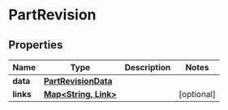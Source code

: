 

# PartRevision


## Properties

Name | Type | Description | Notes
------------ | ------------- | ------------- | -------------
**data** | [**PartRevisionData**](PartRevisionData.md) |  | 
**links** | [**Map&lt;String, Link&gt;**](Link.md) |  |  [optional]



